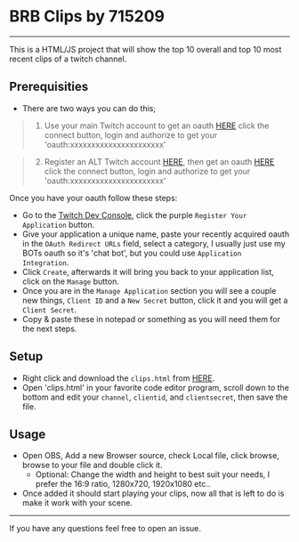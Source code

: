 # BRB Clips by 715209

---

This is a HTML/JS project that will show the top 10 overall and top 10 most recent clips of a twitch channel.

## Prerequisities
- There are two ways you can do this;
> 1) Use your main Twitch account to get an oauth [HERE](https://twitchapps.com/tmi)
     click the connect button, login and authorize to get your 'oauth:xxxxxxxxxxxxxxxxxxxxxx'
     
> 2) Register an ALT Twitch account [HERE](https://www.twitch.tv/signup), then get an oauth [HERE](https://twitchapps.com/tmi)
     click the connect button, login and authorize to get your 'oauth:xxxxxxxxxxxxxxxxxxxxxx'

Once you have your oauth follow these steps:
- Go to the [Twitch Dev Console](https://dev.twitch.tv/console/apps), click the purple `Register Your Application` button.
- Give your application a unique name, paste your recently acquired oauth in the `OAuth Redirect URLs` field, select a category,
  I usually just use my BOTs oauth so it's 'chat bot', but you could use `Application Integration`.
- Click `Create`, afterwards it will bring you back to your application list, click on the `Manage` button.
- Once you are in the `Manage Application` section you will see a couple new things, `Client ID` and a `New Secret` button, click it
  and you will get a `Client Secret`.
- Copy & paste these in notepad or something as you will need them for the next steps.

## Setup
- Right click and download the `clips.html` from [HERE](https://github.com/715209/BRB-twitch-clips/raw/master/clips.html).
-   Open 'clips.html' in your favorite code editor program, scroll down to the bottom and edit your `channel`, `clientid`, and `clientsecret`, then save the file.

## Usage
-   Open OBS, Add a new Browser source, check Local file, click browse, browse to your file and double click it.
    - Optional: Change the width and height to best suit your needs, I prefer the 16:9 ratio, 1280x720, 1920x1080 etc..
-   Once added it should start playing your clips, now all that is left to do is make it work with your scene.



---
If you have any questions feel free to open an issue.

